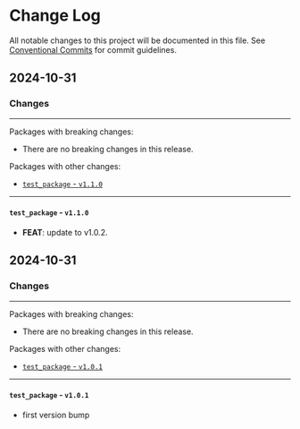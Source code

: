 # Change Log

All notable changes to this project will be documented in this file.
See [Conventional Commits](https://conventionalcommits.org) for commit guidelines.

## 2024-10-31

### Changes

---

Packages with breaking changes:

 - There are no breaking changes in this release.

Packages with other changes:

 - [`test_package` - `v1.1.0`](#test_package---v110)

---

#### `test_package` - `v1.1.0`

 - **FEAT**: update to v1.0.2.


## 2024-10-31

### Changes

---

Packages with breaking changes:

 - There are no breaking changes in this release.

Packages with other changes:

 - [`test_package` - `v1.0.1`](#test_package---v101)

---

#### `test_package` - `v1.0.1`

 - first version bump

